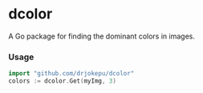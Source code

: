 # dcolor
A Go package for finding the dominant colors in images.

### Usage

```go
import "github.com/drjokepu/dcolor"
colors := dcolor.Get(myImg, 3)
```